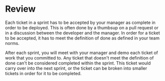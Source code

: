 # Review

Each ticket in a sprint has to be accepted by your manager as complete in order to be deployed. This is often done by a thumbsup on a pull request or in a discussion between the developer and the manager. In order for a ticket to be accepted, it has to meet the definition of done as defined in your team norms. 

After each sprint, you will meet with your manager and demo each ticket of work that you committed to. Any ticket that doesn't meet the definition of done can't be considered completed within the sprint. This ticket would carry over into the next sprint, or the ticket can be broken into smaller tickets in order for it to be completed.